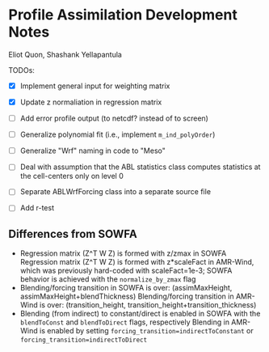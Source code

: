 # Profile Assimilation Development Notes
Eliot Quon, Shashank Yellapantula

TODOs:
- [x] Implement general input for weighting matrix
- [x] Update z normaliation in regression matrix
- [ ] Add error profile output (to netcdf? instead of to screen)
- [ ] Generalize polynomial fit (i.e., implement `m_ind_polyOrder`)
- [ ] Generalize "Wrf" naming in code to "Meso"
- [ ] Deal with assumption that the ABL statistics class computes statistics at the cell-centers
      only on level 0
- [ ] Separate ABLWrfForcing class into a separate source file
- [ ] Add r-test


## Differences from SOWFA

- Regression matrix (Z^T W Z) is formed with z/zmax in SOWFA
  Regression matrix (Z^T W Z) is formed with z*scaleFact in AMR-Wind, which was previously
    hard-coded with scaleFact=1e-3; SOWFA behavior is achieved with the `normalize_by_zmax` flag
- Blending/forcing transition in SOWFA is over:
    (assimMaxHeight, assimMaxHeight+blendThickness)
  Blending/forcing transition in AMR-Wind is over:
    (transition_height, transition_height+transition_thickness)
- Blending (from indirect) to constant/direct is enabled in SOWFA with the `blendToConst`
    and `blendToDirect` flags, respectively
  Blending in AMR-Wind is enabled by setting `forcing_transition=indirectToConstant` or
    `forcing_transition=indirectToDirect`

